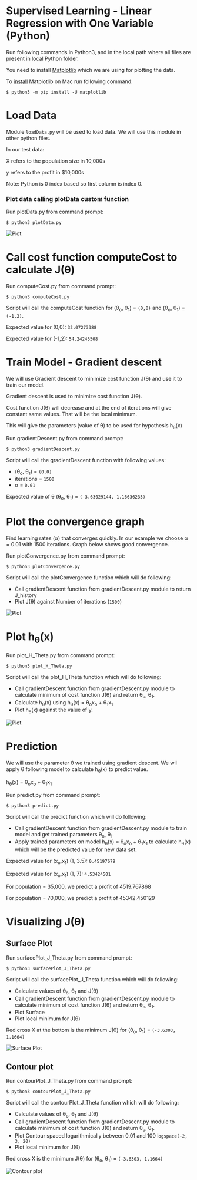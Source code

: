Supervised Learning - Linear Regression with One Variable (Python)
===================================================================

Run following commands in Python3, and in the local path where all files are present in local Python folder. 

You need to install [Matplotlib](https://matplotlib.org/index.html) which we are using for plotting the data. 

To [install](https://matplotlib.org/users/installing.html) Matplotlib on Mac run following command: 


`$ python3 -m pip install -U matplotlib`



# Load Data

Module `loadData.py` will be used to load data. We will use this module in other python files. 

In our test data:

X refers to the population size in 10,000s

y refers to the profit in $10,000s

Note: Python is 0 index based so first column is index 0. 


### Plot data calling plotData custom function

Run plotData.py from command prompt:

`$ python3 plotData.py`


![Plot](figures/figure1.png)

# Call cost function computeCost to calculate J(&theta;)

Run computeCost.py from command prompt: 

`$ python3 computeCost.py`

Script will call the computeCost function for (&theta;<sub>o</sub>, &theta;<sub>1</sub>) =  `(0,0)` and (&theta;<sub>o</sub>, &theta;<sub>1</sub>) = `(-1,2)`. 

Expected value for (0,0): `32.07273388`

Expected value for (-1,2): `54.24245508`


# Train Model -  Gradient descent 
We will use Gradient descent to minimize cost function J(&theta;) and use it to train our model.

Gradient descent is used to minimize cost function J(&theta;). 

Cost function J(&theta;) will decrease and at the end of iterations will give constant same values. That will be the local minimum. 

This will give the parameters (value of &theta;) to be used for hypothesis h<sub>&theta;</sub>(x)


Run gradientDescent.py from command prompt: 

`$ python3 gradientDescent.py`

Script will call the gradientDescent function with following values: 

* (&theta;<sub>o</sub>, &theta;<sub>1</sub>) =  `(0,0)`  
* iterations = `1500`
* &alpha; = `0.01`


Expected value of &theta; (&theta;<sub>o</sub>, &theta;<sub>1</sub>) = `(-3.63029144, 1.16636235)`

# Plot the convergence graph

Find learning rates (&alpha;) that converges quickly. In our example we choose &alpha; = 0.01 with 1500 iterations. Graph below shows good convergence.

Run plotConvergence.py from command prompt:

`$ python3 plotConvergence.py`

Script will call the plotConvergence function which will do following:
* Call gradientDescent function from gradientDescent.py module to return J_history 
* Plot J(&theta;) against Number of iterations (`1500`)


![Plot](figures/figure5.png)


# Plot h<sub>&theta;</sub>(x)

Run plot_H_Theta.py from command prompt:

`$ python3 plot_H_Theta.py`

Script will call the plot_H_Theta function which will do following: 
* Call gradientDescent function from gradientDescent.py module to calculate minimum of cost function J(&theta;) and return &theta;<sub>o</sub>, &theta;<sub>1</sub>. 
* Calculate  h<sub>&theta;</sub>(x) using h<sub>&theta;</sub>(x) = &theta;<sub>o</sub>x<sub>o</sub>  + &theta;<sub>1</sub>x<sub>1</sub>
* Plot h<sub>&theta;</sub>(x) against the value of y.


![Plot](figures/figure2.png)



# Prediction
We will use the parameter &theta; we trained using gradient descent. We wil apply &theta; following model to calculate h<sub>&theta;</sub>(x) to predict value.

h<sub>&theta;</sub>(x) = &theta;<sub>o</sub>x<sub>o</sub>  + &theta;<sub>1</sub>x<sub>1</sub>

Run predict.py from command prompt:

`$ python3 predict.py`

Script will call the predict function which will do following:

* Call gradientDescent function from gradientDescent.py module to train model and get trained parameters &theta;<sub>o</sub>, &theta;<sub>1</sub>. 
* Apply trained parameters on model h<sub>&theta;</sub>(x) = &theta;<sub>o</sub>x<sub>o</sub>  + &theta;<sub>1</sub>x<sub>1</sub> to calculate h<sub>&theta;</sub>(x) which will be the predicted value for new data set. 

Expected value for  (x<sub>o</sub>,</sub>x<sub>1</sub>) (1, 3.5): `0.45197679`

Expected value for  (x<sub>o</sub>,</sub>x<sub>1</sub>) (1, 7): `4.53424501`

For population = 35,000, we predict a profit of 4519.767868

For population = 70,000, we predict a profit of 45342.450129



# Visualizing J(&theta;)

## Surface Plot

Run surfacePlot_J_Theta.py from command prompt:

`$ python3 surfacePlot_J_Theta.py`

Script will call the surfacePlot_J_Theta function which will do following:

* Calculate values of &theta;<sub>o</sub>, &theta;<sub>1</sub> and J(&theta;)
* Call gradientDescent function from gradientDescent.py module to calculate minimum of cost function J(&theta;) and return &theta;<sub>o</sub>, &theta;<sub>1</sub>. 
* Plot Surface
* Plot local minimum for J(&theta;)


Red cross X at the bottom is the minimum J(&theta;) for (&theta;<sub>o</sub>, &theta;<sub>1</sub>) = `(-3.6303, 1.1664)`


![Surface Plot](figures/figure3.png)



## Contour plot

Run contourPlot_J_Theta.py from command prompt:

`$ python3 contourPlot_J_Theta.py`

Script will call the contourPlot_J_Theta function which will do following:

* Calculate values of &theta;<sub>o</sub>, &theta;<sub>1</sub> and J(&theta;)
* Call gradientDescent function from gradientDescent.py module to calculate minimum of cost function J(&theta;) and return &theta;<sub>o</sub>, &theta;<sub>1</sub>. 
* Plot Contour spaced logarithmically between 0.01 and 100 l`ogspace(-2, 3, 20)`
* Plot local minimum for J(&theta;)


Red cross X is the minimum J(&theta;) for (&theta;<sub>o</sub>, &theta;<sub>1</sub>) = `(-3.6303, 1.1664)`


![Contour plot](figures/figure4.png)